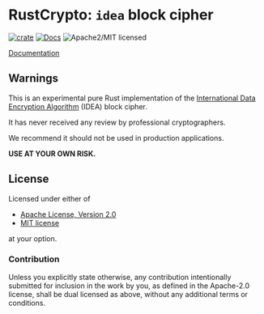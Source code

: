 # RustCrypto: `idea` block cipher

[![crate][crate-image]][crate-link]
[![Docs][docs-image]][docs-link]
![Apache2/MIT licensed][license-image]

[Documentation][docs-link]

## Warnings

This is an experimental pure Rust implementation of the
[International Data Encryption Algorithm] (IDEA) block cipher.

It has never received any review by professional cryptographers.

We recommend it should not be used in production applications.

**USE AT YOUR OWN RISK.**

## License

Licensed under either of

 * [Apache License, Version 2.0](http://www.apache.org/licenses/LICENSE-2.0)
 * [MIT license](http://opensource.org/licenses/MIT)

at your option.

### Contribution

Unless you explicitly state otherwise, any contribution intentionally submitted
for inclusion in the work by you, as defined in the Apache-2.0 license, shall be
dual licensed as above, without any additional terms or conditions.

[//]: # (badges)

[crate-image]: https://img.shields.io/crates/v/idea.svg
[crate-link]: https://crates.io/crates/idea
[docs-image]: https://docs.rs/idea/badge.svg
[docs-link]: https://docs.rs/idea/
[license-image]: https://img.shields.io/badge/license-Apache2.0/MIT-blue.svg

[//]: # (general links)

[International Data Encryption Algorithm]: https://simple.wikipedia.org/wiki/International_Data_Encryption_Algorithm
